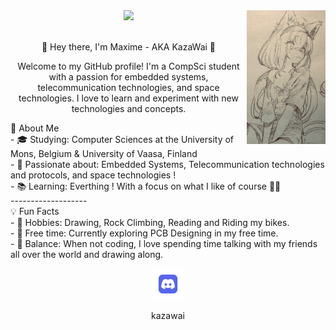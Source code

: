<div align="center">
  <img src="assets/fbk_d.png" width=25% align="right" object-fit=cover/>
  <div width=70%>
    <img src="https://readme-typing-svg.demolab.com/?font=Inconsolata&weight=500&size=50&duration=4000&pause=300&color=A7A459&center=true&vCenter=true&multiline=true&repeat=false&random=false&width=1300&height=140&lines=Hello+hello;I%27m+Maxime+-+AKA+KazaWai+%E2%9C%A9" width=70%/>
    <br> <br>
    <p width=70%>
      🌟 Hey there, I'm Maxime - AKA KazaWai 👋
    </p>
    <p width=70%>
      Welcome to my GitHub profile! I'm a CompSci student with a passion for embedded systems, telecommunication technologies, and space technologies. I love to learn and experiment with new technologies and concepts.
    </p>
    <p align=left width=70%>
      🚀 About Me<br>
        - 🎓 Studying: Computer Sciences at the University of Mons, Belgium & University of Vaasa, Finland<br>
        - 🎯 Passionate about: Embedded Systems, Telecommunication technologies and protocols, and space technologies !<br>
        - 📚 Learning: Everthing ! With a focus on what I like of course 👨‍🚀<br>
      -------------------<br>
      💡 Fun Facts<br>
        - 🌱 Hobbies: Drawing, Rock Climbing, Reading and Riding my bikes.<br>
        - 🧩 Free time: Currently exploring PCB Designing in my free time.<br>
        - 🧘 Balance: When not coding, I love spending time talking with my friends all over the world and drawing along.<br>
    </p>
  </div>
<div display=flex width=100% align=center justify=center>
  <img src="assets/discord.webp" width=50px/>
  <p>kazawai</p>
</div>
</div>

